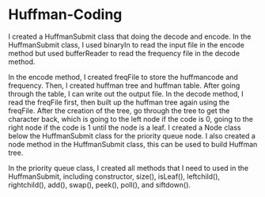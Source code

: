 # Huffman-Coding

I created a HuffmanSubmit class that doing the decode and encode. In the HuffmanSubmit class, I used binaryIn to read the input file in the encode method but used bufferReader to read the frequency file in the decode method. 

In the encode method, I created freqFile to store the huffmancode and frequency. Then, I created huffman tree and huffman table. After going through the table, I can write out the output file. In the decode method, I read the freqFile first, then built up the huffman tree again using the freqFile. After the creation of the tree, go through the tree to get the character back, which is going to the left node if the code is 0, going to the right node if the code is 1 until the node is a leaf. I created a Node class below the HuffmanSubmit class for the priority queue node. I also created a node method in the HuffmanSubmit class, this can be used to build Huffman tree.

In the priority queue class, I created all methods that I need to used in the HuffmanSubmit, including constructor, size(), isLeaf(), leftchild(), rightchild(), add(), swap(), peek(), poll(), and siftdown().
